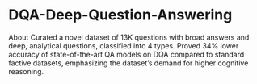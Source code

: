 # DQA-Deep-Question-Answering
About Curated a novel dataset of 13K questions with broad answers and deep, analytical questions, classified into 4 types. Proved 34% lower accuracy of state-of-the-art QA models on DQA compared to standard factive datasets, emphasizing the dataset’s demand for higher cognitive reasoning.
